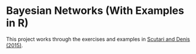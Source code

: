 Bayesian Networks (With Examples in R)
======================================

This project works through the exercises and examples in [Scutari and Denis (2015)](http://www.bnlearn.com/book-crc/).